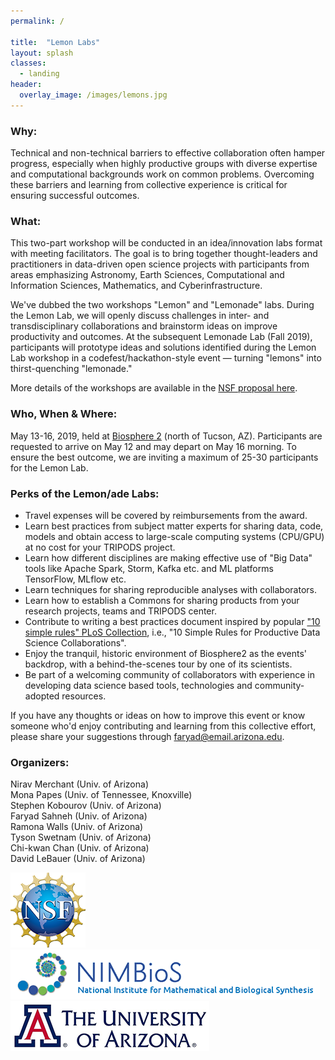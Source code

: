 ```yaml
---
permalink: /

title:  "Lemon Labs"
layout: splash
classes:
  - landing
header:
  overlay_image: /images/lemons.jpg
---
```


### Why:

Technical and non-technical barriers to effective collaboration often
hamper progress, especially when highly productive groups with diverse
expertise and computational backgrounds work on common problems.
Overcoming these barriers and learning from collective experience is
critical for ensuring successful outcomes.

### What:

This two-part workshop will be conducted in an idea/innovation labs
format with meeting facilitators.  The goal is to bring together
thought-leaders and practitioners in data-driven open science projects
with participants from areas emphasizing Astronomy, Earth Sciences,
Computational and Information Sciences, Mathematics, and
Cyberinfrastructure.

We've dubbed the two workshops "Lemon" and "Lemonade" labs.  During
the Lemon Lab, we will openly discuss challenges in inter- and
transdisciplinary collaborations and brainstorm ideas on improve
productivity and outcomes.  At the subsequent Lemonade Lab (Fall
2019), participants will prototype ideas and solutions identified
during the Lemon Lab workshop in a codefest/hackathon-style event —
turning "lemons" into thirst-quenching "lemonade."

More details of the workshops are available in the [NSF proposal
here](/documents/TRIPODS-X-MainProposal.pdf).

### Who, When & Where:

May 13-16, 2019, held at [Biosphere 2](http://biosphere2.org) (north
of Tucson, AZ).  Participants are requested to arrive on May 12 and
may depart on May 16 morning.  To ensure the best outcome, we are
inviting a maximum of 25-30 participants for the Lemon Lab.

### Perks of the Lemon/ade Labs:

- Travel expenses will be covered by reimbursements from the award.
- Learn best practices from subject matter experts for sharing data,
  code, models and obtain access to large-scale computing systems
  (CPU/GPU) at no cost for your TRIPODS project.
- Learn how different disciplines are making effective use of "Big
  Data" tools like Apache Spark, Storm, Kafka etc. and ML platforms
  TensorFlow, MLflow etc.
- Learn techniques for sharing reproducible analyses with
  collaborators.
- Learn how to establish a Commons for sharing products from your
  research projects, teams and TRIPODS center.
- Contribute to writing a best practices document inspired by popular
  ["10 simple rules" PLoS
  Collection](https://collections.plos.org/ten-simple-rules), i.e.,
  "10 Simple Rules for Productive Data Science Collaborations".
- Enjoy the tranquil, historic environment of Biosphere2 as the
  events' backdrop, with a behind-the-scenes tour by one of its
  scientists.
- Be part of a welcoming community of collaborators with experience in
  developing data science based tools, technologies and
  community-adopted resources.

If you have any thoughts or ideas on how to improve this event or know
someone who'd enjoy contributing and learning from this collective
effort, please share your suggestions through
[faryad@email.arizona.edu](mailto:faryad@email.arizona.edu).

### Organizers:

Nirav Merchant (Univ. of Arizona)<br/>
Mona Papes (Univ. of Tennessee, Knoxville)<br/>
Stephen Kobourov (Univ. of Arizona)<br/>
Faryad Sahneh (Univ. of Arizona)<br/>
Ramona Walls (Univ. of Arizona)<br/>
Tyson Swetnam (Univ. of Arizona)<br/>
Chi-kwan Chan (Univ. of Arizona)<br/>
David LeBauer (Univ. of Arizona)

[![NSF](/images/nsf.png)](https://www.nsf.gov/awardsearch/showAward?AWD_ID=1839307&HistoricalAwards=false)
[![NIMBioS](/images/nimbios.png)](http://www.nimbios.org/)
[![U. of Arizona](/images/ua.png)](https://www.arizona.edu/)
